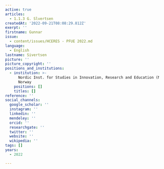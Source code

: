 ```yaml
---
active: true
articles:
  - 1.1.3 G. Slvertsen
createdAt: '2022-09-21T08:08:29.812Z'
exerpt: ''
firstname: Gunnar
issue:
  - content/issues/HCERES - PFUE 2022.md
language:
  - English
lastname: Sivertsen
picture: ''
picture_copyright: ''
positions_and_institutions:
  - institution: >-
      Nordic Inst. for Studies in Innovation, Research and Education (NIFU),
      Norway
    positions: []
    titles: []
reference: ''
social_channels:
  google_scholar: ''
  instagram: ''
  linkedin: ''
  mendeley: ''
  orcid: ''
  researchgate: ''
  twitter: ''
  website: ''
  wikipedia: ''
tags: []
years:
  - 2022

---
```

